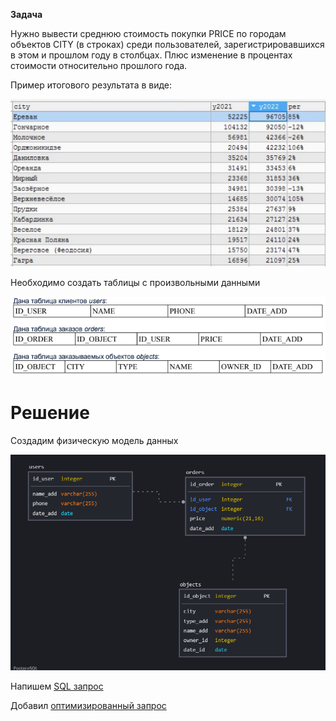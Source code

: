 **Задача**

Нужно вывести среднюю стоимость покупки PRICE по городам объектов CITY (в строках) среди
пользователей, зарегистрировавшихся в этом и прошлом году в столбцах. Плюс изменение в
процентах стоимости относительно прошлого года.

Пример итогового результата в виде:

![cover](https://github.com/gorokhovchint/sql/blob/main/case_booking/img/table_1.png)

Необходимо создать таблицы с произвольными данными

![cover](https://github.com/gorokhovchint/sql/blob/main/case_booking/img/table_2.png)

# Решение

Создадим физическую модель данных 

![cover](https://github.com/gorokhovchint/sql/blob/main/case_booking/img/mobel_DDL_1.png)

Напишем [SQL запрос](https://github.com/gorokhovchint/sql/blob/main/case_booking/part_sql.sql) 

Добавил [оптимизированный запрос](https://github.com/gorokhovchint/sql/blob/main/case_booking/update_part_sql.sql)

